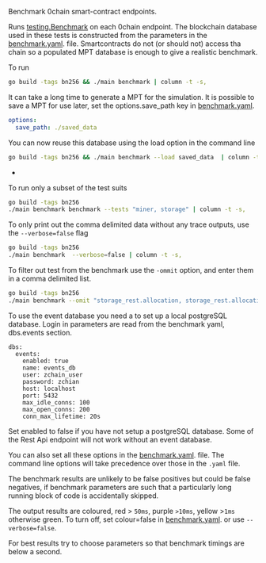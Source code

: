 Benchmark 0chain smart-contract endpoints.

Runs [testing.Benchmark](https://pkg.go.dev/testing#Benchmark) on each 0chain endpoint. 
The blockchain database used in these tests is constructed from the parameters in the
[benchmark.yaml](https://github.com/0chain/0chain/blob/staging/code/go/0chain.net/smartcontract/benchmark/main/config/benchmark.yaml).
file. Smartcontracts do not (or should not) access tha chain so a populated 
MPT database is enough to give a realistic benchmark.

To run
```bash
go build -tags bn256 && ./main benchmark | column -t -s,
```

It can take a long time to generate a MPT for the simulation. 
It is possible to save a MPT for use later, set the options.save_path key in
[benchmark.yaml](https://github.com/0chain/0chain/blob/staging/code/go/0chain.net/smartcontract/benchmark/main/config/benchmark.yaml).
```yaml
options:
  save_path: ./saved_data
```
You can now reuse this database using the load option in the command line
```bash
go build -tags bn256 && ./main benchmark --load saved_data  | column -t -s,
```

-

To run only a subset of the test suits
```bash
go build -tags bn256
./main benchmark benchmark --tests "miner, storage" | column -t -s,
```

To only print out the comma delimited data without any trace outputs, use the `--verbose=false` flag
```bash
go build -tags bn256
./main benchmark  --verbose=false | column -t -s,
```

To filter out test from the benchmark use the `-ommit` option,
and enter them in a comma delimited list.
```bash
go build -tags bn256
./main benchmark --omit "storage_rest.allocation, storage_rest.allocations" | column -t -s,
```

To use the event database you need a to set up a local postgreSQL database. Login in parameters
are read from the benchmark yaml, dbs.events section.
```yanl
dbs:
  events:
    enabled: true
    name: events_db
    user: zchain_user
    password: zchian
    host: localhost
    port: 5432
    max_idle_conns: 100
    max_open_conns: 200
    conn_max_lifetime: 20s
```
Set enabled to false if you have not setup a postgreSQL database. Some of the Rest Api
endpoint will not work without an event database.

You can also set all these options in the
[benchmark.yaml](https://github.com/0chain/0chain/blob/staging/code/go/0chain.net/smartcontract/benchmark/main/config/benchmark.yaml).
file. The command line options will take precedence over those in the `.yaml` file.

The benchmark results are unlikely to be false positives but could  be false negatives, 
if benchmark parameters are such that a particularly long running block of code 
is accidentally skipped.

The output results are coloured, red > `50ms`, purple `>10ms`, yellow >`1ms` 
otherwise green. To turn off, set colour=false in
[benchmark.yaml](https://github.com/0chain/0chain/blob/staging/code/go/0chain.net/smartcontract/benchmark/main/config/benchmark.yaml).
or use `--verbose=false`.

For best results try to choose parameters so that benchmark timings are below a second.
